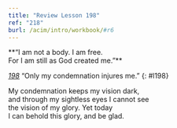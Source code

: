 ```yaml
---
title: "Review Lesson 198"
ref: "218"
burl: /acim/intro/workbook/#r6
---
```


<div markdown="1" class="center">
**“I am not a body. I am free.<br/>
For I am still as God created me.”**
</div>

[*198*](/workbook/l198/?r=1) “Only my condemnation injures me.”
{: #l198}

<div markdown="1" class="review center">
My condemnation keeps my vision dark,<br/>
and through my sightless eyes I cannot see<br/>
the vision of my glory. Yet today<br/>
I can behold this glory, and be glad.
</div>

